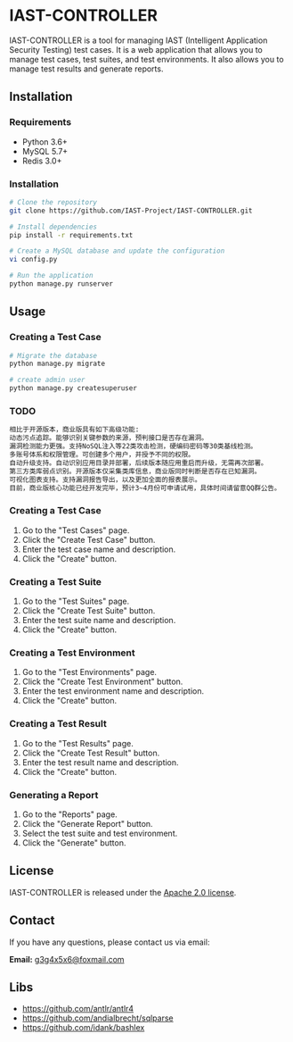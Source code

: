 # IAST-CONTROLLER

IAST-CONTROLLER is a tool for managing IAST (Intelligent Application Security Testing) test cases. It is a web application that allows you to manage test cases, test suites, and test environments. It also allows you to manage test results and generate reports.

## Installation

### Requirements

- Python 3.6+
- MySQL 5.7+
- Redis 3.0+

### Installation

```bash
# Clone the repository
git clone https://github.com/IAST-Project/IAST-CONTROLLER.git

# Install dependencies
pip install -r requirements.txt

# Create a MySQL database and update the configuration
vi config.py

# Run the application
python manage.py runserver
```

## Usage

### Creating a Test Case

```bash
# Migrate the database
python manage.py migrate

# create admin user
python manage.py createsuperuser
```

### TODO

```bash
相比于开源版本，商业版具有如下高级功能:
动态污点追踪。能够识别关键参数的来源，预判接口是否存在漏洞。
漏洞检测能力更强。支持NoSQL注入等22类攻击检测，硬编码密码等30类基线检测。
多账号体系和权限管理。可创建多个用户，并授予不同的权限。
自动升级支持。自动识别应用目录并部署，后续版本随应用重启而升级，无需再次部署。
第三方类库弱点识别。开源版本仅采集类库信息，商业版同时判断是否存在已知漏洞。
可视化图表支持。支持漏洞报告导出，以及更加全面的报表展示。
目前，商业版核心功能已经开发完毕，预计3~4月份可申请试用，具体时间请留意QQ群公告。
```

### Creating a Test Case

1. Go to the "Test Cases" page.
2. Click the "Create Test Case" button.
3. Enter the test case name and description.
4. Click the "Create" button.

### Creating a Test Suite

1. Go to the "Test Suites" page.
2. Click the "Create Test Suite" button.
3. Enter the test suite name and description.
4. Click the "Create" button.

### Creating a Test Environment

1. Go to the "Test Environments" page.
2. Click the "Create Test Environment" button.
3. Enter the test environment name and description.
4. Click the "Create" button.

### Creating a Test Result

1. Go to the "Test Results" page.
2. Click the "Create Test Result" button.
3. Enter the test result name and description.
4. Click the "Create" button.

### Generating a Report

1. Go to the "Reports" page.
2. Click the "Generate Report" button.
3. Select the test suite and test environment.
4. Click the "Generate" button.

## License

IAST-CONTROLLER is released under the [Apache 2.0 license](LICENSE).

## Contact

If you have any questions, please contact us via email:

**Email:** g3g4x5x6@foxmail.com

## Libs

- https://github.com/antlr/antlr4
- https://github.com/andialbrecht/sqlparse
- https://github.com/idank/bashlex
